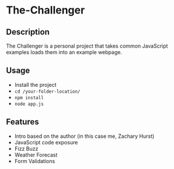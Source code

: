 ﻿# The-Challenger
## Description
The Challenger is a personal project that takes common JavaScript examples loads them into an example webpage.

## Usage
- Install the project
- `cd /your-folder-location/`
- `npm install`
- `node app.js`

## Features
- Intro based on the author (in this case me, Zachary Hurst)
- JavaScript code exposure
- Fizz Buzz
- Weather Forecast
- Form Validations
